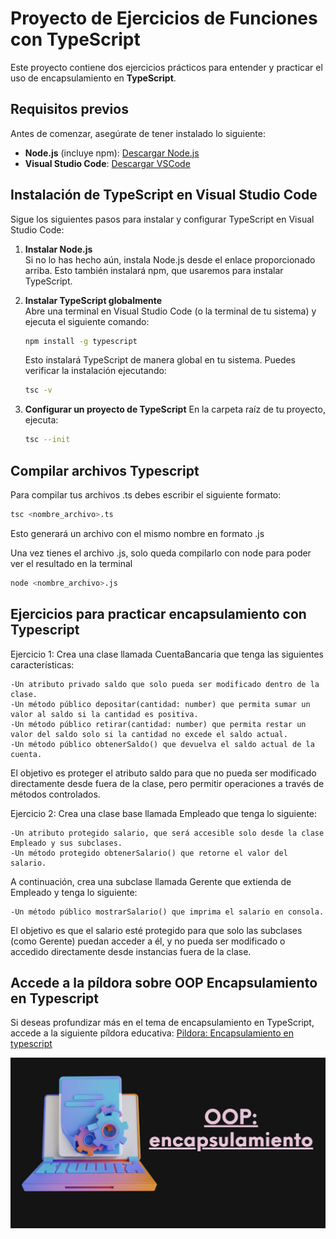 # Proyecto de Ejercicios de Funciones con TypeScript

Este proyecto contiene dos ejercicios prácticos para entender y practicar el uso de encapsulamiento en **TypeScript**.

## Requisitos previos

Antes de comenzar, asegúrate de tener instalado lo siguiente:

- **Node.js** (incluye npm): [Descargar Node.js](https://nodejs.org/)
- **Visual Studio Code**: [Descargar VSCode](https://code.visualstudio.com/)

## Instalación de TypeScript en Visual Studio Code

Sigue los siguientes pasos para instalar y configurar TypeScript en Visual Studio Code:

1. **Instalar Node.js**  
   Si no lo has hecho aún, instala Node.js desde el enlace proporcionado arriba. Esto también instalará npm, que usaremos para instalar TypeScript.

2. **Instalar TypeScript globalmente**  
   Abre una terminal en Visual Studio Code (o la terminal de tu sistema) y ejecuta el siguiente comando:
   ```bash
   npm install -g typescript
   ```
    Esto instalará TypeScript de manera global en tu sistema. Puedes verificar la instalación ejecutando:
    ```bash
    tsc -v
    ```
3. **Configurar un proyecto de TypeScript**
   En la carpeta raíz de tu proyecto, ejecuta:
   ```bash
   tsc --init
   ```

## Compilar archivos Typescript

Para compilar tus archivos .ts debes escribir el siguiente formato:
```bash
tsc <nombre_archivo>.ts
```
Esto generará un archivo con el mismo nombre en formato .js

Una vez tienes el archivo .js, solo queda compilarlo con node para poder ver el resultado en la terminal
```bash
node <nombre_archivo>.js
```

## Ejercicios para practicar encapsulamiento con Typescript

  Ejercicio 1: 
  Crea una clase llamada CuentaBancaria que tenga las siguientes características:

    -Un atributo privado saldo que solo pueda ser modificado dentro de la clase.
    -Un método público depositar(cantidad: number) que permita sumar un valor al saldo si la cantidad es positiva.
    -Un método público retirar(cantidad: number) que permita restar un valor del saldo solo si la cantidad no excede el saldo actual.
    -Un método público obtenerSaldo() que devuelva el saldo actual de la cuenta.

  El objetivo es proteger el atributo saldo para que no pueda ser modificado directamente desde fuera de la clase, pero permitir operaciones a través de métodos controlados.

  Ejercicio 2:
  Crea una clase base llamada Empleado que tenga lo siguiente:

    -Un atributo protegido salario, que será accesible solo desde la clase Empleado y sus subclases.
    -Un método protegido obtenerSalario() que retorne el valor del salario.

  A continuación, crea una subclase llamada Gerente que extienda de Empleado y tenga lo siguiente:

    -Un método público mostrarSalario() que imprima el salario en consola.

  El objetivo es que el salario esté protegido para que solo las subclases (como Gerente) puedan acceder a él, y no pueda ser modificado o accedido directamente desde instancias fuera de la clase.
  

## Accede a la píldora sobre OOP Encapsulamiento en Typescript

Si deseas profundizar más en el tema de encapsulamiento en TypeScript, accede a la siguiente píldora educativa: [Pildora: Encapsulamiento en typescript](https://www.canva.com/design/DAGThh3ZyFg/_RksoRH95Z8Ab3WN0y6wEg/edit?utm_content=DAGThh3ZyFg&utm_campaign=designshare&utm_medium=link2&utm_source=sharebutton)

![Pildora](./images/pildora.jpg)